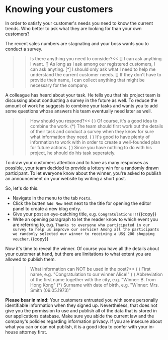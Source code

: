 # Knowing your customers

In order to satisfy your customer's needs you need to know the current trends. Who better to ask what they are looking for than your own customers? 

The recent sales numbers are stagnating and your boss wants you to conduct a survey. 

>>Is there anything you need to consider?<<
[] I can ask anything I want.
[] As long as I ask among our registered customers, I can ask anyting.
[*] I should only ask what I need to help me understand the current customer needs.
[] If they don't have to provide their name, I can collect anything that might be necessary for the company.

A colleague has heard about your task. He tells you that his project team is discussing about conducting a survey in the future as well. To reduce the amount of work he suggests to combine your tasks and wants you to add some questions whose answers his team eventually need later as well. 

>>How should you respond?<<
( ) Of course, it's a good idea to combine the work.
(*) The team should first work out the details of their task and conduct a survey when they know for sure what information they need.
( ) It's good to have plenty of information to work with in order to create a well-founded plan for future actions.
( ) Since you have nothing to do with his project, he should do his task seperately.

To draw your customers attention and to have as many responses as possible, your team decided to provide a lottery win for a randomly drawn participant. To let everyone know about the winner, you're asked to publish an announcement on your website by writing a short post.

So, let's do this.
- Navigate in the menu to the tab `Posts`.
- Click the butten `Add New` next next to the title for opening the editor panel to create a new blog entry.
- Give your post an eye-catching title, e.g. `Congratulations!!!`{{copy}}
- Write an opening paragraph to let the reader know to which event you are referring to, e.g. `Thanks to everyone who participated in our survey to help us improve our service! Among all the participants we randomly selected our winner to receiving a US$ 200 shopping voucher.`{{copy}}

Now it's time to reveal the winner. Of course you have all the details about your customer at hand, but there are limitations to what extent you are allowed to publish them.

>>What information can NOT be used in the post?<<
( ) First name, e.g. "Congratulation to our winner Alice!"
( ) Abbreviation of the first name together with the city, e.g. "Winner: B. from Hong Kong"
(*) Surname with date of birth, e.g. "Winner: Mrs. Smith (09.05.1973)"

**Please bear in mind:** 
Your customers entrusted you with some personally identifiable information when they signed up. Nevertheless, that does not give you the permission to use and publish all of the data that is stored in our applications database. 
Make sure you abide the current law and the company's policies regarding information privacy. If you are insecure about what you can or can not publish, it is a good idea to confer with your in-house attorney first.
